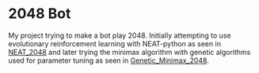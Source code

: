 # 2048 Bot

My project trying to make a bot play 2048. Initially attempting to use evolutionary reinforcement learning with NEAT-python as seen in [NEAT_2048](NEAT_2048) and later trying the minimax algorithm with genetic algorithms used for parameter tuning as seen in [Genetic_Minimax_2048](Genetic_Minimax_2048).
